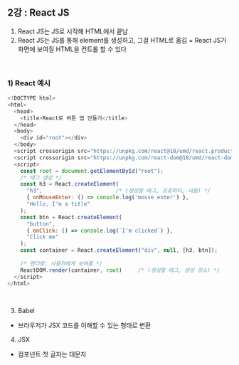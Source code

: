 ## 2강 : React JS
1. React JS는 JS로 시작해 HTML에서 끝남
2. React JS는 JS를 통해 element를 생성하고, 그걸 HTML로 옮김
   = React JS가 화면에 보여질 HTML을 컨트롤 할 수 있다

<br>

### 1) React 예시
```js
<!DOCTYPE html>
<html>
  <head>
    <title>React로 버튼 앱 만들기</title>
  </head>
  <body>
    <div id="root"></div>
  </body>
  <script crossorigin src="https://unpkg.com/react@18/umd/react.production.min.js"></script>
  <script crossorigin src="https://unpkg.com/react-dom@18/umd/react-dom.production.min.js"></script>
  <script>
    const root = document.getElementById("root");
    /* 태그 생성 */
    const h3 = React.createElement(
      "h3",                       /* (생성할 태그, 프로퍼티, 내용) */
      { onMouseEnter: () => console.log('mouse enter') },
      "Hello, I'm a title"
    );
    const btn = React.createElement(
      "button",
      { onClick: () => console.log(`I'm clicked`) },
      "Click me"
    );
    const container = React.createElement("div", null, [h3, btn]);
    
    /* 렌더링: 사용자에게 보여줌 */
    ReactDOM.render(container, root)     /* (생성할 태그, 생성 장소) */
  </script>
</html>
```

<br>

3. Babel
* 브라우저가 JSX 코드를 이해할 수 있는 형태로 변환

4. JSX
* 컴포넌트 첫 글자는 대문자
